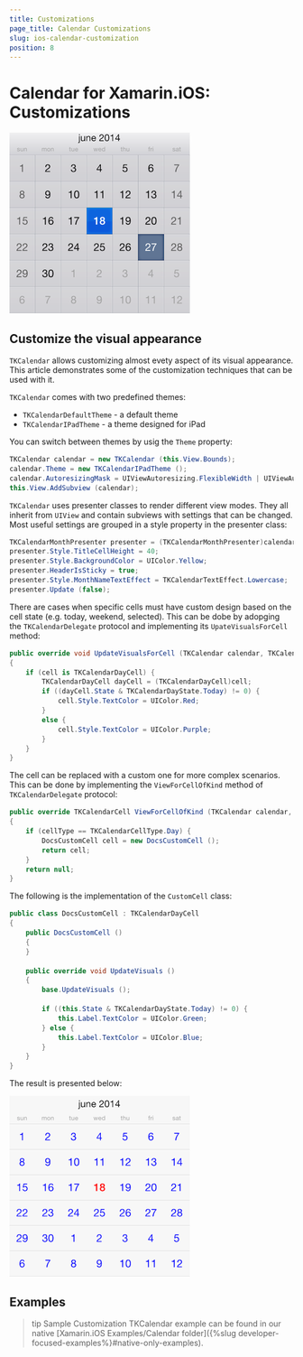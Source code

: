 ```yaml
---
title: Customizations
page_title: Calendar Customizations
slug: ios-calendar-customization
position: 8
---
```


# Calendar for Xamarin.iOS: Customizations

<img src="../images/calendar-customization001.png"/>

## Customize the visual appearance

<code>TKCalendar</code> allows customizing almost evety aspect of its visual appearance. This article demonstrates some of the customization techniques that can be used with it.

<code>TKCalendar</code> comes with two predefined themes:
- <code>TKCalendarDefaultTheme</code> - a default theme
- <code>TKCalendarIPadTheme</code> - a theme designed for iPad

You can switch between themes by usig the <code>Theme</code> property:

```C#
TKCalendar calendar = new TKCalendar (this.View.Bounds);
calendar.Theme = new TKCalendarIPadTheme ();
calendar.AutoresizingMask = UIViewAutoresizing.FlexibleWidth | UIViewAutoresizing.FlexibleHeight;
this.View.AddSubview (calendar);
```

<code>TKCalendar</code> uses presenter classes to render different view modes. They all inherit from <code>UIView</code> and contain subviews with settings that can be changed. Most useful settings are grouped in a style property in the presenter class:

```C#
TKCalendarMonthPresenter presenter = (TKCalendarMonthPresenter)calendar.Presenter;
presenter.Style.TitleCellHeight = 40;
presenter.Style.BackgroundColor = UIColor.Yellow;
presenter.HeaderIsSticky = true;
presenter.Style.MonthNameTextEffect = TKCalendarTextEffect.Lowercase;
presenter.Update (false);
```

There are cases when specific cells must have custom design based on the cell state (e.g. today, weekend, selected). This can be dobe by adopging the <code>TKCalendarDelegate</code> protocol and implementing its <code>UpateVisualsForCell</code> method:

```C#
public override void UpdateVisualsForCell (TKCalendar calendar, TKCalendarCell cell)
{
    if (cell is TKCalendarDayCell) {
        TKCalendarDayCell dayCell = (TKCalendarDayCell)cell;
        if ((dayCell.State & TKCalendarDayState.Today) != 0) {
            cell.Style.TextColor = UIColor.Red;
        }
        else {
            cell.Style.TextColor = UIColor.Purple;
        }
    }
}
```

The cell can be replaced with a custom one for more complex scenarios. This can be done by implementing the <code>ViewForCellOfKind</code> method of <code>TKCalendarDelegate</code> protocol:

<snippet id='customization-viewforcell'/>

```C#
public override TKCalendarCell ViewForCellOfKind (TKCalendar calendar, TKCalendarCellType cellType)
{
    if (cellType == TKCalendarCellType.Day) {
        DocsCustomCell cell = new DocsCustomCell ();
        return cell;
    }
    return null;
}
```

The following is the implementation of the <code>CustomCell</code> class:

<snippet id='customization-customcell'/>

```C#
public class DocsCustomCell : TKCalendarDayCell
{
    public DocsCustomCell ()
    {
    }

    public override void UpdateVisuals ()
    {
        base.UpdateVisuals ();

        if ((this.State & TKCalendarDayState.Today) != 0) {
            this.Label.TextColor = UIColor.Green;
        } else {
            this.Label.TextColor = UIColor.Blue;
        }
    }
}
```

The result is presented below:

<img src="../images/calendar-customization002.png"/>

## Examples

>tip Sample Customization TKCalendar example can be found in our native [Xamarin.iOS Examples/Calendar folder]({%slug developer-focused-examples%}#native-only-examples).
